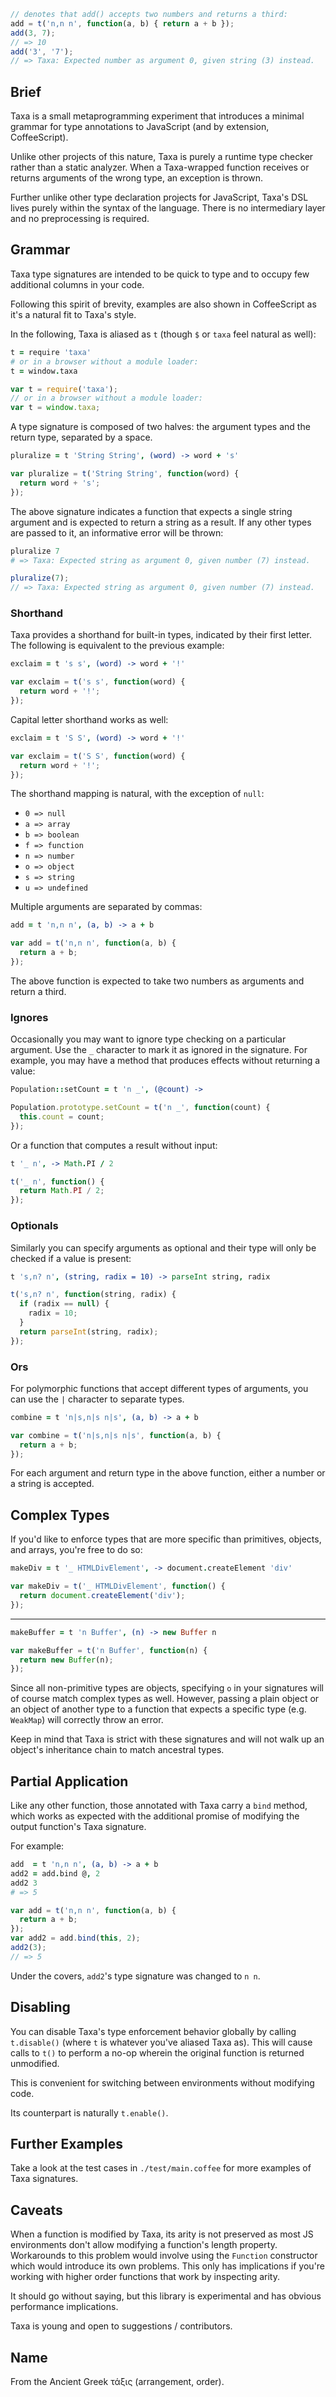 ```javascript
// denotes that add() accepts two numbers and returns a third:
add = t('n,n n', function(a, b) { return a + b });
add(3, 7);
// => 10
add('3', '7');
// => Taxa: Expected number as argument 0, given string (3) instead.
```

## Brief

Taxa is a small metaprogramming experiment that introduces a minimal grammar for
type annotations to JavaScript (and by extension, CoffeeScript).

Unlike other projects of this nature, Taxa is purely a runtime type checker
rather than a static analyzer. When a Taxa-wrapped function receives or returns
arguments of the wrong type, an exception is thrown.

Further unlike other type declaration projects for JavaScript, Taxa's DSL lives
purely within the syntax of the language. There is no intermediary layer and no
preprocessing is required.


## Grammar

Taxa type signatures are intended to be quick to type and to occupy few
additional columns in your code.

Following this spirit of brevity, examples are also shown in CoffeeScript as
it's a natural fit to Taxa's style.

In the following, Taxa is aliased as `t` (though `$` or `taxa` feel natural as
well):

```coffeescript
t = require 'taxa'
# or in a browser without a module loader:
t = window.taxa
```

```javascript
var t = require('taxa');
// or in a browser without a module loader:
var t = window.taxa;
```

A type signature is composed of two halves: the argument types and the return
type, separated by a space.

```coffeescript
pluralize = t 'String String', (word) -> word + 's'
```

```javascript
var pluralize = t('String String', function(word) {
  return word + 's';
});
```

The above signature indicates a function that expects a single string argument
and is expected to return a string as a result. If any other types are passed to
it, an informative error will be thrown:

```coffeescript
pluralize 7
# => Taxa: Expected string as argument 0, given number (7) instead.
```

```javascript
pluralize(7);
// => Taxa: Expected string as argument 0, given number (7) instead.
```


### Shorthand

Taxa provides a shorthand for built-in types, indicated by their first letter.
The following is equivalent to the previous example:

```coffeescript
exclaim = t 's s', (word) -> word + '!'
```

```javascript
var exclaim = t('s s', function(word) {
  return word + '!';
});
```

Capital letter shorthand works as well:

```coffeescript
exclaim = t 'S S', (word) -> word + '!'
```

```javascript
var exclaim = t('S S', function(word) {
  return word + '!';
});
```

The shorthand mapping is natural, with the exception of `null`:

- `0 => null`
- `a => array`
- `b => boolean`
- `f => function`
- `n => number`
- `o => object`
- `s => string`
- `u => undefined`

Multiple arguments are separated by commas:

```coffeescript
add = t 'n,n n', (a, b) -> a + b
```

```javascript
var add = t('n,n n', function(a, b) {
  return a + b;
});
```

The above function is expected to take two numbers as arguments and return a
third.


### Ignores

Occasionally you may want to ignore type checking on a particular argument. Use
the `_` character to mark it as ignored in the signature. For example, you may
have a method that produces effects without returning a value:

```coffeescript
Population::setCount = t 'n _', (@count) ->
```

```javascript
Population.prototype.setCount = t('n _', function(count) {
  this.count = count;
});
```

Or a function that computes a result without input:
```coffeescript
t '_ n', -> Math.PI / 2
```

```javascript
t('_ n', function() {
  return Math.PI / 2;
});
```

### Optionals

Similarly you can specify arguments as optional and their type will only be
checked if a value is present:

```coffeescript
t 's,n? n', (string, radix = 10) -> parseInt string, radix
```

```javascript
t('s,n? n', function(string, radix) {
  if (radix == null) {
    radix = 10;
  }
  return parseInt(string, radix);
});
```

### Ors

For polymorphic functions that accept different types of arguments, you can use
the `|` character to separate types.

```coffeescript
combine = t 'n|s,n|s n|s', (a, b) -> a + b
```

```javascript
var combine = t('n|s,n|s n|s', function(a, b) {
  return a + b;
});
```

For each argument and return type in the above function, either a number or a
string is accepted.


## Complex Types

If you'd like to enforce types that are more specific than primitives, objects,
and arrays, you're free to do so:

```coffeescript
makeDiv = t '_ HTMLDivElement', -> document.createElement 'div'
```

```javascript
var makeDiv = t('_ HTMLDivElement', function() {
  return document.createElement('div');
});
```
***

```coffeescript
makeBuffer = t 'n Buffer', (n) -> new Buffer n
```

```javascript
var makeBuffer = t('n Buffer', function(n) {
  return new Buffer(n);
});
```

Since all non-primitive types are objects, specifying `o` in your signatures
will of course match complex types as well. However, passing a plain object or
an object of another type to a function that expects a specific type (e.g.
`WeakMap`)  will correctly throw an error.

Keep in mind that Taxa is strict with these signatures and will not walk up an
object's inheritance chain to match ancestral types.


## Partial Application
Like any other function, those annotated with Taxa carry a `bind` method, which
works as expected with the additional promise of modifying the output function's
Taxa signature.

For example:

```coffeescript
add  = t 'n,n n', (a, b) -> a + b
add2 = add.bind @, 2
add2 3
# => 5
```

```javascript
var add = t('n,n n', function(a, b) {
  return a + b;
});
var add2 = add.bind(this, 2);
add2(3);
// => 5
```

Under the covers, `add2`'s type signature was changed to `n n`.


## Disabling

You can disable Taxa's type enforcement behavior globally by calling
`t.disable()` (where `t` is whatever you've aliased Taxa as). This will cause
calls to `t()` to perform a no-op wherein the original function is returned
unmodified.

This is convenient for switching between environments without modifying code.

Its counterpart is naturally `t.enable()`.


## Further Examples

Take a look at the test cases in `./test/main.coffee` for more examples of
Taxa signatures.


## Caveats

When a function is modified by Taxa, its arity is not preserved as most JS
environments don't allow modifying a function's length property. Workarounds to
this problem would involve using the `Function` constructor which would
introduce its own problems. This only has implications if you're working with
higher order functions that work by inspecting arity.

It should go without saying, but this library is experimental and has obvious
performance implications.

Taxa is young and open to suggestions / contributors.


## Name
From the Ancient Greek τάξις (arrangement, order).


